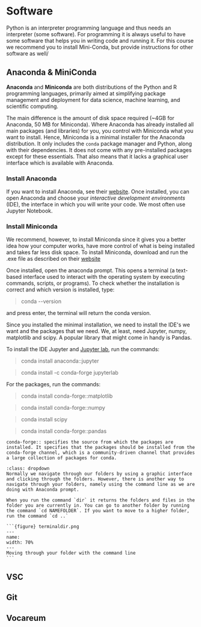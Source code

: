 # Software

Python is an interpreter programming language and thus needs an interpreter (some software). For programming it is always useful to have some software that helps you in writing code and running it. For this course we recommend you to install Mini-Conda, but provide instructions for other software as well/

## Anaconda & MiniConda
**Anaconda** and **Miniconda** are both distributions of the Python and R programming languages, primarily aimed at simplifying package management and deployment for data science, machine learning, and scientific computing. 

The main difference is the amount of disk space required (~4GB for Anaconda, 50 MB for Miniconda). Where Anaconda has already installed all main packages (and libraries) for you, you control with Miniconda what you want to install. Hence, Miniconda is a minimal installer for the Anaconda distribution. It only includes the `conda` package manager and Python, along with their dependencies. It does not come with any pre-installed packages except for these essentials. That also means that it lacks a graphical user interface which is available with Anaconda.

### Install Anaconda
If you want to install Anaconda, see their [website](https://docs.anaconda.com/anaconda/install/). Once installed, you can open Anaconda and choose your *interactive development environments* (IDE), the interface in which you will write your code. We most often use Jupyter Notebook.

### Install Miniconda
We recommend, however, to install Miniconda since it gives you a better idea how your computer works, have more control of what is being installed and takes far less disk space. To install Miniconda, download and run the .exe file as described on their [website](https://docs.anaconda.com/miniconda/miniconda-install/)

Once installed, open the anaconda prompt. This opens a terminal (a text-based interface used to interact with the operating system by executing commands, scripts, or programs). To check whether the installation is correct and which version is installed, type: 

> conda --version

and press enter, the terminal will return the conda version.

Since you installed the minimal installation, we need to install the IDE's we want and the packages that we need. We, at least, need Jupyter, numpy, matplotlib and scipy. A popular library that might come in handy is Pandas.

To install the IDE Jupyter and [Jupyter lab](https://anaconda.org/conda-forge/jupyterlab), run the commands:

> conda install anaconda::jupyter

> conda install -c conda-forge jupyterlab 

For the packages, run the commands:

> conda install conda-forge::matplotlib

> conda install conda-forge::numpy

> conda install scipy

> conda install conda-forge::pandas

```{admonition} conda-forge
conda-forge:: specifies the source from which the packages are installed. It specifies that the packages should be installed from the conda-forge channel, which is a community-driven channel that provides a large collection of packages for conda. 
```

````{admonition} Using the command line
:class: dropdown
Normally we navigate through our folders by using a graphic interface and clicking through the folders. However, there is another way to navigate through your folders, namely using the command line as we are doing with Anaconda prompt.

When you run the command `dir` it returns the folders and files in the folder you are currently in. You can go to another folder by running the command `cd NAMEFOLDER`. If you want to move to a higher folder, run the command `cd ..`

```{figure} terminaldir.png
---
name:
width: 70%
---
Moving through your folder with the command line
```

````



## VSC


## Git

## Vocareum
